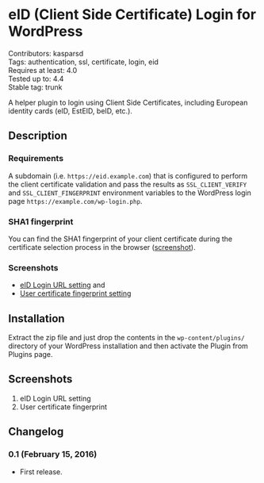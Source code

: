 # eID (Client Side Certificate) Login for WordPress

Contributors: kasparsd   
Tags: authentication, ssl, certificate, login, eid   
Requires at least: 4.0   
Tested up to: 4.4   
Stable tag: trunk  

A helper plugin to login using Client Side Certificates, including European identity cards (eID, EstEID, beID, etc.).


## Description

### Requirements

A subdomain (i.e. `https://eid.example.com`) that is configured to perform the client certificate validation and pass the results as `SSL_CLIENT_VERIFY` and `SSL_CLIENT_FINGERPRINT` environment variables to the WordPress login page `https://example.com/wp-login.php`.


### SHA1 fingerprint

You can find the SHA1 fingerprint of your client certificate during the certificate selection process in the browser ([screenshot](https://github.com/kasparsd/eid-login/raw/master/screenshot-3.png)).

### Screenshots

- [eID Login URL setting](https://github.com/kasparsd/eid-login/raw/master/screenshot-1.png) and
- [User certificate fingerprint setting](https://github.com/kasparsd/eid-login/raw/master/screenshot-2.png)


## Installation

Extract the zip file and just drop the contents in the `wp-content/plugins/` directory of your WordPress installation and then activate the Plugin from Plugins page.


## Screenshots

1. eID Login URL setting
2. User certificate fingerprint


## Changelog

### 0.1 (February 15, 2016)

- First release.
